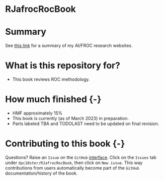 # RJafrocRocBook

# Summary

See [this link](https://dpc10ster.github.io/ai-froc-research/) for a summary of my AI/FROC research websites. 


# What is this repository for?

* This book reviews ROC methodology.

# How much finished {-}

* HMF approximately 15%
* This book is currently (as of March 2023) in preparation.
* Parts labeled TBA and TODOLAST need to be updated on final revision.


# Contributing to this book {-}

Questions? Raise an `Issue` on the `GitHub` [interface](https://github.com/dpc10ster/RJafrocRocBook). Click on the `Issues` tab under `dpc10ster/RJafrocRocBook`, then click on `New issue`. This way contributions from users automatically become part of the `GitHub` documentation/history of the book.



